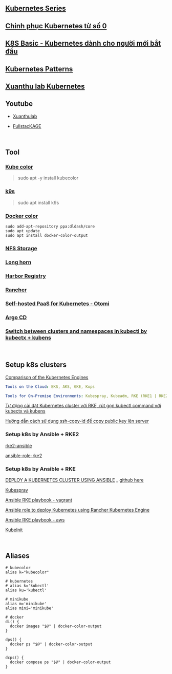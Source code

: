 
## [Kubernetes Series](https://viblo.asia/s/kubernetes-series-bq5QL8QGlD8)

## [Chinh phục Kubernetes từ số 0](https://viblo.asia/s/chinh-phuc-kubernetes-tu-so-0-GJ59jLJaKX2)

## [K8S Basic - Kubernetes dành cho người mới bắt đầu](https://viblo.asia/s/k8s-basic-kubernetes-danh-cho-nguoi-moi-bat-dau-pgjLN088432)

## [Kubernetes Patterns](https://viblo.asia/s/kubernetes-patterns-aGK7jPPx5j2)

## [Xuanthu lab Kubernetes](https://xuanthulab.net/kubernetes/)

## Youtube

- [Xuanthulab](https://www.youtube.com/playlist?list=PLwJr0JSP7i8D-QS50lYsXpAg-jYoqxMVy)

- [FullstacKAGE](https://www.youtube.com/playlist?list=PL28xQzrHZLIWeRkVqP4NMpdySu279CoQj)

<br />

## Tool

### [Kube color](https://github.com/hidetatz/kubecolor)

> sudo apt -y install kubecolor

### [k9s](https://k9scli.io/)

> sudo apt install k9s

### [Docker color](https://github.com/devemio/docker-color-output)

```
sudo add-apt-repository ppa:dldash/core
sudo apt update
sudo apt install docker-color-output
```

### [NFS Storage](https://viblo.asia/p/k8s-phan-3-cai-dat-storage-cho-k8s-dung-nfs-RnB5pAw7KPG)

### [Long horn](https://viblo.asia/p/k8s-phan-4-cai-dat-storage-cho-k8s-dung-longhorn-1Je5EAv45nL)

### [Harbor Registry](https://viblo.asia/p/k8s-phan-11-xay-dung-private-docker-registry-phuc-vu-cicd-voi-kubernetes-Qbq5QRQRKD8)

### [Rancher](https://viblo.asia/p/k8s-phan-2-cai-dat-kubernetes-cluster-va-rancher-m68Z0BL95kG)

### [Self-hosted PaaS for Kubernetes - Otomi](https://otomi.io/)

### [Argo CD](https://github.com/argoproj/argo-cd/)


### [Switch between clusters and namespaces in kubectl by kubectx + kubens](https://github.com/ahmetb/kubectx)

<br />

## Setup k8s clusters

[Comparison of the Kubernetes Engines](https://www.kloia.com/blog/comparison-of-the-kubernetes-engines)

```yml
Tools on the Cloud: EKS, AKS, GKE, Kops

Tools for On-Premise Environments: Kubespray, Kubeadm, RKE (RKE1 | RKE2), K3S
```

[Tự động cài đặt Kubernetes cluster với RKE, rút gọn kubectl command với kubectx và kubens](https://viblo.asia/p/tu-dong-cai-dat-kubernetes-cluster-voi-rke-rut-gon-kubectl-command-voi-kubectx-va-kubens-ByEZkoO2ZQ0)

[Hướng dẫn cách sử dụng ssh-copy-id để copy public key lên server](https://viblo.asia/p/huong-dan-cach-su-dung-ssh-copy-id-de-copy-public-key-len-server-bJzKmVjDZ9N)

### Setup k8s by Ansible + RKE2

[rke2-ansible](https://github.com/rancherfederal/rke2-ansible)

[ansible-role-rke2](https://github.com/lablabs/ansible-role-rke2)

### Setup k8s by Ansible + RKE

[DEPLOY A KUBERNETES CLUSTER USING ANSIBLE](https://buildvirtual.net/deploy-a-kubernetes-cluster-using-ansible/)
  _ [github here](https://github.com/buildvirtual-git/kubernetes/tree/main/ansible-deploy-k8s)

[Kubespray](https://github.com/kubernetes-sigs/kubesprayhttps://github.com/kloia/rke-ansible)

[Ansible RKE playbook - vagrant](https://github.com/LukeMwila/local-kubernetes-setup-with-rke-and-vagrant)

[Ansible role to deploy Kubernetes using Rancher Kubernetes Engine](https://github.com/cedadev/rke-ansible)

[Ansible RKE playbook - aws](https://github.com/kloia/rke-ansible)

[KubeInit](https://github.com/Kubeinit/kubeinit)

<br />

## Aliases

```
# kubecolor
alias k="kubecolor"

# kubernetes
# alias k='kubectl'
alias ku='kubectl'

# minikube
alias m='minikube'
alias mini='minikube'

# docker
di() {
  docker images "$@" | docker-color-output
}

dps() {
  docker ps "$@" | docker-color-output
}

dcps() {
  docker compose ps "$@" | docker-color-output
}
```
